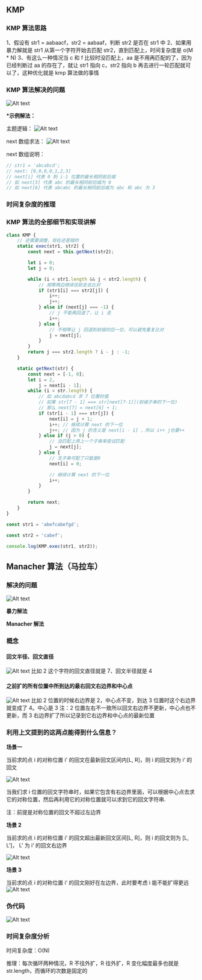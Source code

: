 ## KMP

### KMP 算法思路

1、假设有 str1 = aabaacf，str2 = aabaaf，判断 str2 是否在 str1 中
2、如果用暴力解就是 str1 从第一个字符开始去匹配 str2，直到匹配上，时间复杂度是 o(M \* N)
3、有这么一种情况当 c 和 f 比较时没匹配上，aa 是不用再匹配的了，因为已经判断过 aa 的存在了，就让 str1 指向 c，str2 指向 b 再去进行一轮匹配就可以了，这种优化就是 kmp 算法做的事情

### KMP 算法解决的问题

![Alt text](image.png)

**\*示例解法：**

主题逻辑：
![Alt text](image-1.png)

next 数组求法：
![Alt text](image-2.png)

next 数组说明：

```javascript
// str1 = 'abcabcd';
// next: [0,0,0,0,1,2,3]
// next[i] 代表 0 到 i-1 位置的最长相同前后缀
// 如 next[3] 代表 abc 的最长相同前后缀为 0
// 如 next[6] 代表 abcabc 的最长相同前后缀为 abc 和 abc 为 3
```

### 时间复杂度的推理

### KMP 算法的全部细节和实现讲解

```javascript
class KMP {
    // 还需要调整，现在还是错的
    static exec(str1, str2) {
        const next = this.getNext(str2);

        let i = 0;
        let j = 0;

        while (i < str1.length && j < str2.length) {
            // 相等两边继续往前走去比对
            if (str1[i] === str2[j]) {
                i++;
                j++;
            } else if (next[j] === -1) {
                // j 不能再回退了，让 i 走
                i++;
            } else {
                // 不相等让 j 回退到前缀的后一位，可以避免重复比对
                j = next[j];
            }
        }
        return j === str2.length ? i - j : -1;
    }

    static getNext(str) {
        const next = [-1, 0];
        let i = 2,
            j = next[i - 1];
        while (i < str.length) {
            // 如 abcdabcd 求 7 位置的值
            // 如果 str[7 - 1] === str[next[7-1]](前缀子串的下一位)
            // 那么 next[7] = next[6] + 1;
            if (str[i - 1] === str[j]) {
                next[i] = j + 1;
                i++; // 继续计算 next 的下一位
                j++; // 因为 j 的含义是 next[i - 1] ，所以 i++ j也要++
            } else if (j > 0) {
                // 没匹配上用上一个子串来尝试匹配
                j = next[j];
            } else {
                // 无子串可配了只能是0
                next[i] = 0;

                // 继续计算 next 的下一位
                i++;
            }
        }

        return next;
    }
}

const str1 = 'abefcabefgd';

const str2 = 'cabef';

console.log(KMP.exec(str1, str2));
```

## Manacher 算法（马拉车）

### 解决的问题

![Alt text](image-3.png)

**暴力解法**

**Manacher 解法**

### 概念

#### 回文半径、回文直径

![Alt text](image-4.png)
比如 2 这个字符的回文直径就是 7、回文半径就是 4

#### 之前扩的所有位置中所到达的最右回文右边界和中心点

![Alt text](image-5.png)
比如 2 位置的时候右边界是 2，中心点不变，到达 3 位置时这个右边界就变成了 4。中心是 3
注：2 位置左右不一致所以回文右边界不更新，中心点也不更新，而 3 右边界扩了所以记录到它右边界和中心点的最新位置

### 利用上文提到的这两点能得到什么信息？

**场景一**

当前求的点 i 的对称位置 i' 的回文在最新回文区间内[L, R]，则 i 的回文则为 i‘ 的回文

![Alt text](image-6.png)

当我们求 i 位置的回文字符串时，如果它包含有右边界里面，可以根据中心点去求它的对称位置，然后再利用它的对称位置就可以求到它的回文字符串.

注：前提是对称位置的回文不超过左边界

**场景 2**

当前求的点 i 的对称位置 i‘ 的回文超出最新回文区间[L, R]，则 i 的回文则为 [L, L']， L' 为 i‘ 的回文右边界

![Alt text](image-7.png)

**场景 3**

当前求的点 i 的对称位置 i‘ 的回文刚好在左边界，此时要考虑 i 能不能扩得更远
![Alt text](image-8.png)

### 伪代码

![Alt text](image-9.png)

### 时间复杂度分析

时间复杂度：O(N)

推理：每次循环两种情况，R 不往外扩，R 往外扩，R 变化幅度最多也就是 str.length，而循环的次数是固定的
